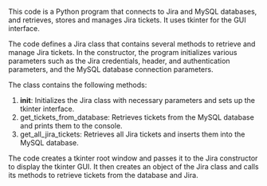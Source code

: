 This code is a Python program that connects to Jira and MySQL databases, and retrieves, stores and manages Jira tickets. It uses tkinter for the GUI interface.

The code defines a Jira class that contains several methods to retrieve and manage Jira tickets. In the constructor, the program initializes various parameters such as the Jira credentials, header, and authentication parameters, and the MySQL database connection parameters.

The class contains the following methods:

  1.  __init__: Initializes the Jira class with necessary parameters and sets up the tkinter interface.
  2.  get_tickets_from_database: Retrieves tickets from the MySQL database and prints them to the console.
  3.  get_all_jira_tickets: Retrieves all Jira tickets and inserts them into the MySQL database.

The code creates a tkinter root window and passes it to the Jira constructor to display the tkinter GUI. It then creates an object of the Jira class and calls its methods to retrieve tickets from the database and Jira.
